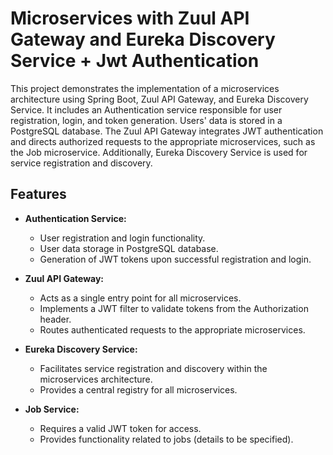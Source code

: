 # Microservices with Zuul API Gateway and Eureka Discovery Service + Jwt Authentication

This project demonstrates the implementation of a microservices architecture using Spring Boot, Zuul API Gateway, and Eureka Discovery Service. It includes an Authentication service responsible for user registration, login, and token generation. Users' data is stored in a PostgreSQL database. The Zuul API Gateway integrates JWT authentication and directs authorized requests to the appropriate microservices, such as the Job microservice. Additionally, Eureka Discovery Service is used for service registration and discovery.

## Features

- **Authentication Service:**
  - User registration and login functionality.
  - User data storage in PostgreSQL database.
  - Generation of JWT tokens upon successful registration and login.

- **Zuul API Gateway:**
  - Acts as a single entry point for all microservices.
  - Implements a JWT filter to validate tokens from the Authorization header.
  - Routes authenticated requests to the appropriate microservices.

- **Eureka Discovery Service:**
  - Facilitates service registration and discovery within the microservices architecture.
  - Provides a central registry for all microservices.
 
- **Job Service:**
  - Requires a valid JWT token for access.
  - Provides functionality related to jobs (details to be specified).
